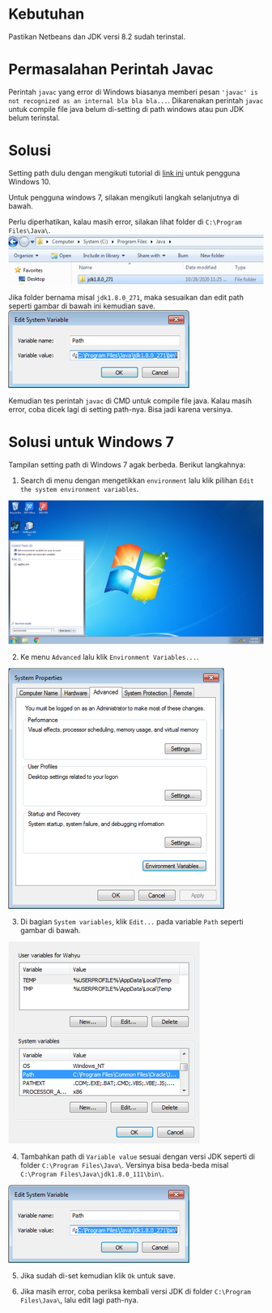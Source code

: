# Kebutuhan

Pastikan Netbeans dan JDK versi 8.2 sudah terinstal.

# Permasalahan Perintah Javac

Perintah `javac` yang error di Windows biasanya memberi pesan `'javac' is not recognized as an internal bla bla bla...`.
Dikarenakan perintah `javac` untuk compile file java belum di-setting di path windows atau pun JDK belum terinstal.

# Solusi

Setting path dulu dengan mengikuti tutorial di [link ini](https://www.duniailkom.com/tutorial-belajar-java-mengatur-setting-path-untuk-java-jdk/) untuk pengguna Windows 10.

Untuk pengguna windows 7, silakan mengikuti langkah selanjutnya di bawah.

Perlu diperhatikan, kalau masih error, silakan lihat folder di `C:\Program Files\Java\`.
![Folder JDK](https://raw.githubusercontent.com/yogie2205/XIIRPL/main/img_java_path/name_path.png)

Jika folder bernama misal `jdk1.8.0_271`, maka sesuaikan dan edit path seperti gambar di bawah ini kemudian save.
![Set Path JDK](https://raw.githubusercontent.com/yogie2205/XIIRPL/main/img_java_path/4.png)

Kemudian tes perintah `javac` di CMD untuk compile file java. Kalau masih error, coba dicek lagi di setting path-nya. Bisa jadi karena versinya.

# Solusi untuk Windows 7

Tampilan setting path di Windows 7 agak berbeda. Berikut langkahnya:
1. Search di menu dengan mengetikkan `environment` lalu klik pilihan `Edit the system environment variables`.

![Menu Environment](https://raw.githubusercontent.com/yogie2205/XIIRPL/main/img_java_path/1.png)


2. Ke menu `Advanced` lalu klik `Environment Variables...`.

![Advanced Menu](https://raw.githubusercontent.com/yogie2205/XIIRPL/main/img_java_path/2.png)

3. Di bagian `System variables`, klik `Edit...` pada variable `Path` seperti gambar di bawah.

![System Variables](https://raw.githubusercontent.com/yogie2205/XIIRPL/main/img_java_path/3.png)

4. Tambahkan path di `Variable value` sesuai dengan versi JDK seperti di folder `C:\Program Files\Java\`. Versinya bisa beda-beda misal `C:\Program Files\Java\jdk1.8.0_111\bin\`.

![Set Path JDK](https://raw.githubusercontent.com/yogie2205/XIIRPL/main/img_java_path/4.png)

5. Jika sudah di-set kemudian klik `Ok` untuk save.

6. Jika masih error, coba periksa kembali versi JDK di folder `C:\Program Files\Java\`, lalu edit lagi path-nya.

